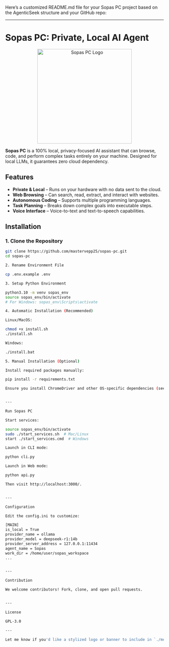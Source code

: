 Here’s a customized README.md file for your Sopas PC project based on the AgenticSeek structure and your GitHub repo:


---

# Sopas PC: Private, Local AI Agent

<p align="center">
<img align="center" src="./media/sopas_pc_logo.png" width="300" height="300" alt="Sopas PC Logo">
</p>

**Sopas PC** is a 100% local, privacy-focused AI assistant that can browse, code, and perform complex tasks entirely on your machine. Designed for local LLMs, it guarantees zero cloud dependency.

## Features

- **Private & Local** – Runs on your hardware with no data sent to the cloud.
- **Web Browsing** – Can search, read, extract, and interact with websites.
- **Autonomous Coding** – Supports multiple programming languages.
- **Task Planning** – Breaks down complex goals into executable steps.
- **Voice Interface** – Voice-to-text and text-to-speech capabilities.

## Installation

### 1. Clone the Repository

```bash
git clone https://github.com/mastervepp25/sopas-pc.git
cd sopas-pc

2. Rename Environment File

cp .env.example .env

3. Setup Python Environment

python3.10 -m venv sopas_env
source sopas_env/bin/activate
# For Windows: sopas_env\Scripts\activate

4. Automatic Installation (Recommended)

Linux/MacOS:

chmod +x install.sh
./install.sh

Windows:

./install.bat

5. Manual Installation (Optional)

Install required packages manually:

pip install -r requirements.txt

Ensure you install ChromeDriver and other OS-specific dependencies (see original AgenticSeek docs for full setup).


---

Run Sopas PC

Start services:

source sopas_env/bin/activate
sudo ./start_services.sh  # Mac/Linux
start ./start_services.cmd  # Windows

Launch in CLI mode:

python cli.py

Launch in Web mode:

python api.py

Then visit http://localhost:3000/.


---

Configuration

Edit the config.ini to customize:

[MAIN]
is_local = True
provider_name = ollama
provider_model = deepseek-r1:14b
provider_server_address = 127.0.0.1:11434
agent_name = Sopas
work_dir = /home/user/sopas_workspace
...


---

Contribution

We welcome contributors! Fork, clone, and open pull requests.


---

License

GPL-3.0

---

Let me know if you'd like a stylized logo or banner to include in `./media/sopas_pc_logo.png`.


